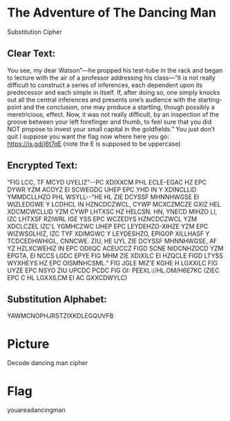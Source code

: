 # The Adventure of The Dancing Man

Substitution Cipher

## Clear Text:
You see, my dear Watson”—he propped his test-tube in the rack and began to lecture with the air of a professor addressing his class—“it is not really difficult to construct a series of inferences, each dependent upon its predecessor and each simple in itself. If, after doing so, one simply knocks out all the central inferences and presents one’s audience with the starting-point and the conclusion, one may produce a startling, though possibly a meretricious, effect. Now, it was not really difficult, by an inspection of the groove between your left forefinger and thumb, to feel sure that you did NOT propose to invest your small capital in the goldfields.” You just don’t quit I suppose you want the flag now where here you go: https://is.gd/i6t7qE (note the E is supposed to be uppercase)

## Encrypted Text:

“FIG LCC, TF MCYD UYELIZ"--PC XDIXXCM PHL ECLE-EGAC HZ EPC DYWR YZM ACOYZ EI SCWEGDC UHEP EPC YHD IN Y XDINCLLID YMMDCLLHZO PHL WSYLL--"HE HL ZIE DCYSSF MHNNHWGSE EI WIZLEDGWE Y LCDHCL IN HZNCDCZWCL, CYWP MCXCZMCZE GXIZ HEL XDCMCWCLLID YZM CYWP LHTXSC HZ HELCSN. HN, YNECD MIHZO LI, IZC LHTXSF RZIWRL IGE YSS EPC WCZEDYS HZNCDCZWCL YZM XDCLCZEL IZC'L YGMHCZWC UHEP EPC LEYDEHZO-XIHZE YZM EPC WIZWSGLHIZ, IZC TYF XDIMGWC Y LEYDESHZO, EPIGOP XILLHASF Y TCDCEDHWHIGL, CNNCWE. ZIU, HE UYL ZIE DCYSSF MHNNHWGSE, AF YZ HZLXCWEHIZ IN EPC ODIIQC ACEUCCZ FIGD SCNE NIDCNHZOCD YZM EPGTA, EI NCCS LGDC EPYE FIG MHM ZIE XDIXILC EI HZQCLE FIGD LTYSS WYXHEYS HZ EPC OISMNHCSML." FIG JGLE MIZ'E KGHE H LGXXILC FIG UYZE EPC NSYO ZIU UPCDC PCDC FIG OI: PEEXL://HL.OM/H6E7KC (ZIEC EPC C HL LGXXILCM EI AC GXXCDWYLC)

## Substitution Alphabet:
YAWMCNOPHJRSTZIXKDLEGQUVFB

# Picture
Decode dancing man cipher
 
# Flag
youareadancingman
